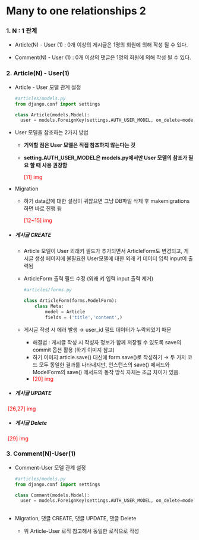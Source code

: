 # Many to one relationships 2

### 1. N : 1 관계

- Article(N) - User (1) : 0개 이상의 게시글은 1명의 회원에 의해 작성 될 수 있다.

- Comment(N) - User (1) : 0개 이상의 댓글은 1명의 회원에 의해 작성 될 수 있다.

### 2. Article(N) - User(1)

- Article - User 모델 관계 설정

  ```python
  #articles/models.py
  from django.conf import settings
  
  class Article(models.Model):
  	user = models.ForeignKey(settings.AUTH_USER_MODEL, on_delete=models.CASCADE)
  ```

- User 모델을 참조하는 2가지 방법

  - **기억할 점은 User 모델은 직접 참조하지 않는다는 것**

  - **setting.AUTH_USER_MODEL은 models.py에서만 User 모델의 참조가 필요 할 때 사용 권장함**

    <span style="color:red"> [11] img </span>

- Migration

  - 하기 data값에 대한 설정이 귀찮으면 그냥 DB파일 삭제 후 makemigrations 하면 바로 진행 됨

    <span style="color:red"> [12~15] img </span>

- ##### 게시글 CREATE

  - Article 모델이 User 외래키 필드가 추가되면서 ArticleForm도 변경되고, 게시글 생성 페이지에 불필요한 User모델에 대한  외래 키 데이터 입력 input이 출력됨

  - ArticleForm 출력 필드 수정 (외래 키 입력 input 출력 제거)

    ``` python
    #articles/forms.py
    
    class ArticleForm(forms.ModelForm):
    	class Meta:
    		model = Article
    		fields = ('title','content',)
    ```

  - 게시글 작성 시 에러 발생 → user_id 필드 데이터가 누락되었기 때문

    - 해결법 : 게시글 작성 시 작성자 정보가 함께 저장될 수 있도록 save의 commit 옵션 활용 (하기 이미지 참고)
    - 하기 이미지 article.save() 대신에 form.save()로 작성하기 → 두 가지 코드 모두 동일한 결과를 나타내지만, 인스턴스의 save() 메서드와 ModelForm의 save() 메서드의 동작 방식 자체는 조금 차이가 있음.
    - <span style="color:red"> [20] img </span>

- ##### 게시글 UPDATE

​		<span style="color:red"> [26,27] img </span>

- ##### 게시글 Delete

​		<span style="color:red"> [29] img </span>

### 3. Comment(N)-User(1)

- Comment-User 모델 관계 설정

  ```python
  #articles/models.py
  from django.conf import settings
  
  class Comment(models.Model):
  	user = models.ForeignKey(settings.AUTH_USER_MODEL, on_delete=models.CASCADE)
   
  ```

- Migration, 댓글 CREATE, 댓글 UPDATE, 댓글 Delete
  - 위 Article-User 로직 참고해서 동일한 로직으로 작성